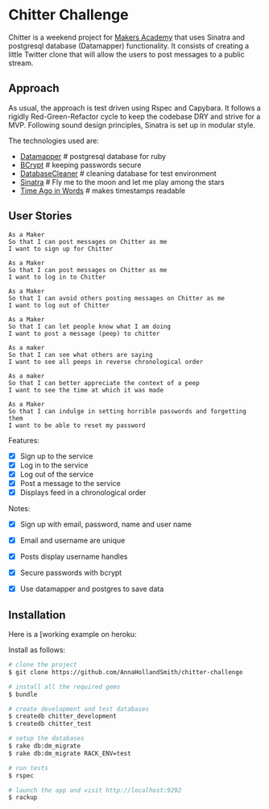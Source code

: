 Chitter Challenge
=================

Chitter is a weekend project for [Makers Academy](http://www.makersacademy.com) that uses Sinatra and postgresql database (Datamapper) functionality. It consists of creating a little Twitter clone that will allow the users to post messages to a public stream.

Approach
--------

As usual, the approach is test driven using Rspec and Capybara. It follows a rigidly Red-Green-Refactor cycle to keep the codebase DRY and strive for a MVP. Following sound design principles, Sinatra is set up in modular style.

The technologies used are:

* [Datamapper](https://github.com/datamapper) # postgresql database for ruby
* [BCrypt](https://github.com/codahale/bcrypt-ruby) # keeping passwords secure
* [DatabaseCleaner](https://github.com/DatabaseCleaner) # cleaning database for test environment
* [Sinatra](http://www.sinatrarb.com/) # Fly me to the moon and let me play among the stars
* [Time Ago in Words](https://github.com/elgalu/time_ago_in_words) # makes timestamps readable

User Stories
---------

```
As a Maker
So that I can post messages on Chitter as me
I want to sign up for Chitter

As a Maker
So that I can post messages on Chitter as me
I want to log in to Chitter

As a Maker
So that I can avoid others posting messages on Chitter as me
I want to log out of Chitter

As a Maker
So that I can let people know what I am doing  
I want to post a message (peep) to chitter

As a maker
So that I can see what others are saying  
I want to see all peeps in reverse chronological order

As a maker
So that I can better appreciate the context of a peep
I want to see the time at which it was made

As a Maker
So that I can indulge in setting horrible passwords and forgetting them
I want to be able to reset my password
```

Features:
- [x] Sign up to the service
- [x] Log in to the service
- [x] Log out of the service
- [x] Post a message to the service
- [x] Displays feed in a chronological order

Notes:
- [x] Sign up with email, password, name and user name
- [x] Email and username are unique
- [x] Posts display username handles
- [x] Secure passwords with bcrypt
- [x] Use datamapper and postgres to save data


Installation
-----------

Here is a [working example on heroku:

Install as follows:

```sh
# clone the project
$ git clone https://github.com/AnnaHollandSmith/chitter-challenge

# install all the required gems
$ bundle

# create development and test databases
$ createdb chitter_development
$ createdb chitter_test

# setup the databases
$ rake db:dm_migrate
$ rake db:dm_migrate RACK_ENV=test

# run tests
$ rspec

# launch the app and visit http://localhost:9292
$ rackup
```
